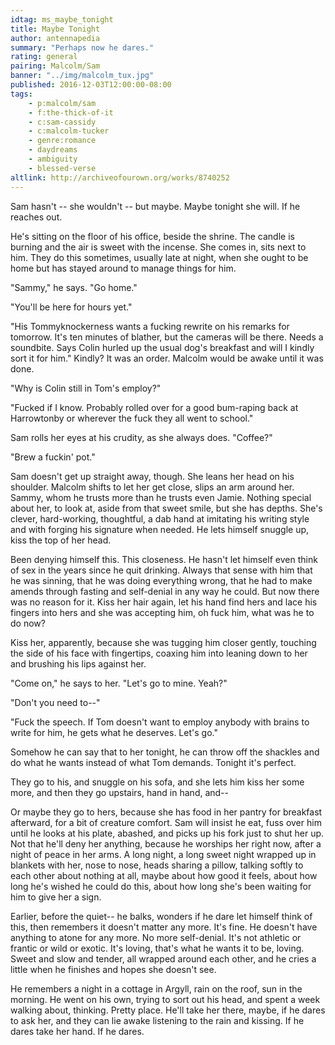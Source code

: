 ```yaml
---
idtag: ms_maybe_tonight
title: Maybe Tonight
author: antennapedia
summary: "Perhaps now he dares."
rating: general
pairing: Malcolm/Sam
banner: "../img/malcolm_tux.jpg"
published: 2016-12-03T12:00:00-08:00
tags:
    - p:malcolm/sam
    - f:the-thick-of-it
    - c:sam-cassidy
    - c:malcolm-tucker
    - genre:romance
    - daydreams
    - ambiguity
    - blessed-verse
altlink: http://archiveofourown.org/works/8740252
---
```


Sam hasn't -- she wouldn't -- but maybe. Maybe tonight she will. If he reaches out.

He's sitting on the floor of his office, beside the shrine. The candle is burning and the air is sweet with the incense. She comes in, sits next to him. They do this sometimes, usually late at night, when she ought to be home but has stayed around to manage things for him.

"Sammy," he says. "Go home."

"You'll be here for hours yet."

"His Tommyknockerness wants a fucking rewrite on his remarks for tomorrow. It's ten minutes of blather, but the cameras will be there. Needs a soundbite. Says Colin hurled up the usual dog's breakfast and will I kindly sort it for him." Kindly? It was an order. Malcolm would be awake until it was done.

"Why is Colin still in Tom's employ?"

"Fucked if I know. Probably rolled over for a good bum-raping back at Harrowtonby or wherever the fuck they all went to school."

Sam rolls her eyes at his crudity, as she always does. "Coffee?"

"Brew a fuckin' pot."

Sam doesn't get up straight away, though. She leans her head on his shoulder. Malcolm shifts to let her get close, slips an arm around her. Sammy, whom he trusts more than he trusts even Jamie. Nothing special about her, to look at, aside from that sweet smile, but she has depths. She's clever, hard-working, thoughtful, a dab hand at imitating his writing style and with forging his signature when needed. He lets himself snuggle up, kiss the top of her head.

Been denying himself this. This closeness. He hasn't let himself even think of sex in the years since he quit drinking. Always that sense with him that he was sinning, that he was doing everything wrong, that he had to make amends through fasting and self-denial in any way he could. But now there was no reason for it. Kiss her hair again, let his hand find hers and lace his fingers into hers and she was accepting him, oh fuck him, what was he to do now?

Kiss her, apparently, because she was tugging him closer gently, touching the side of his face with fingertips, coaxing him into leaning down to her and brushing his lips against her.

"Come on," he says to her. "Let's go to mine. Yeah?"

"Don't you need to--"

"Fuck the speech. If Tom doesn't want to employ anybody with brains to write for him, he gets what he deserves. Let's go."

Somehow he can say that to her tonight, he can throw off the shackles and do what he wants instead of what Tom demands. Tonight it's perfect.

They go to his, and snuggle on his sofa, and she lets him kiss her some more, and then they go upstairs, hand in hand, and--

Or maybe they go to hers, because she has food in her pantry for breakfast afterward, for a bit of creature comfort. Sam will insist he eat, fuss over him until he looks at his plate, abashed, and picks up his fork just to shut her up. Not that he'll deny her anything, because he worships her right now, after a night of peace in her arms. A long night, a long sweet night wrapped up in blankets with her, nose to nose, heads sharing a pillow, talking softly to each other about nothing at all, maybe about how good it feels, about how long he's wished he could do this, about how long she's been waiting for him to give her a sign.

Earlier, before the quiet-- he balks, wonders if he dare let himself think of this, then remembers it doesn't matter any more. It's fine. He doesn't have anything to atone for any more. No more self-denial. It's not athletic or frantic or wild or exotic. It's loving, that's what he wants it to be, loving. Sweet and slow and tender, all wrapped around each other, and he cries a little when he finishes and hopes she doesn't see.

He remembers a night in a cottage in Argyll, rain on the roof, sun in the morning. He went on his own, trying to sort out his head, and spent a week walking about, thinking. Pretty place. He'll take her there, maybe, if he dares to ask her, and they can lie awake listening to the rain and kissing. If he dares take her hand. If he dares.
